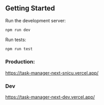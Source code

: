 ## Getting Started

Run the development server:

```bash
npm run dev
```

Run tests:

```bash
npm run test
```

### Production:

https://task-manager-next-snicu.vercel.app/

### Dev

https://task-manager-next-dev.vercel.app/
